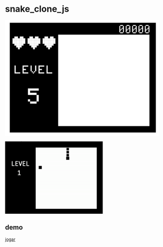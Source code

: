 # snake_clone_js

![](interface.png)

![](demo.gif)

## demo

[jogar](https://hackerpex.github.io/snake_clone_js/)

